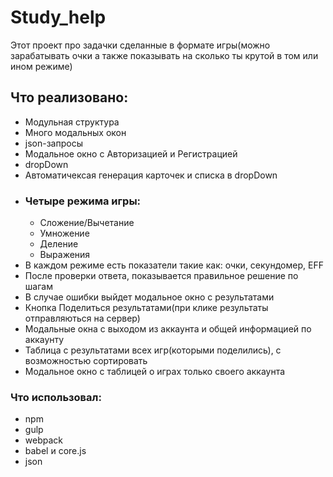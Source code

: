 # Study_help

Этот проект про задачки сделанные в формате игры(можно зарабатывать очки а также показывать на сколько ты крутой в том или ином режиме)

## Что реализовано:
  - Модульная структура
  - Много модальных окон
  - json-запросы
  - Модальное окно с Авторизацией и Регистрацией
  - dropDown
  - Автоматичексая генерация карточек и списка в dropDown
  - ### Четыре режима игры:
    - Сложение/Вычетание
    - Умножение
    - Деление
    - Выражения
  - В каждом режиме есть показатели такие как: очки, секундомер, EFF
  - После проверки ответа, показывается правильное решение по шагам
  - В случае ошибки выйдет модальное окно с результатами
  - Кнопка Поделиться результатами(при клике результаты отправляються на сервер)
  - Модальные окна с выходом из аккаунта и общей информацией по аккаунту
  - Таблица с результатами всех игр(которыми поделились), с возможностью сортировать
  - Модальное окно с таблицей о играх только своего аккаунта
  
### Что использовал:
  - npm
  - gulp
  - webpack
  - babel и core.js
  - json
